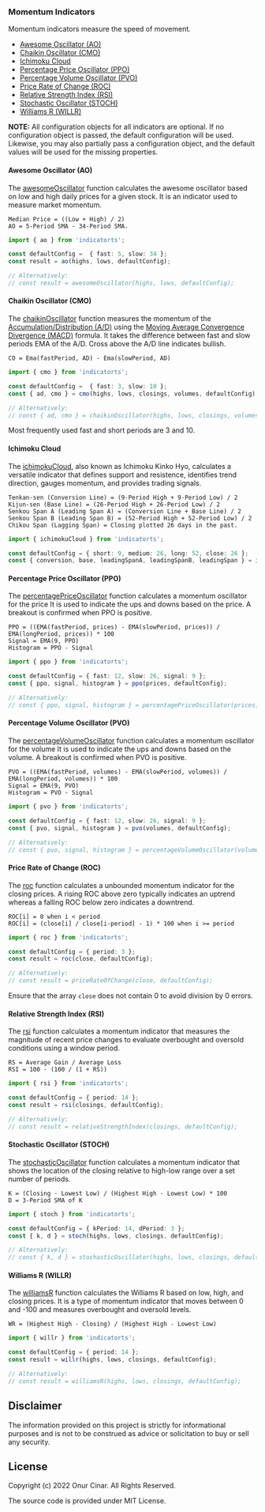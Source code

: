 ### Momentum Indicators

Momentum indicators measure the speed of movement.

- [Awesome Oscillator (AO)](#awesome-oscillator-ao)
- [Chaikin Oscillator (CMO)](#chaikin-oscillator-cmo)
- [Ichimoku Cloud](#ichimoku-cloud)
- [Percentage Price Oscillator (PPO)](#percentage-price-oscillator-ppo)
- [Percentage Volume Oscillator (PVO)](#percentage-volume-oscillator-pvo)
- [Price Rate of Change (ROC)](#price-rate-of-change-roc)
- [Relative Strength Index (RSI)](#relative-strength-index-rsi)
- [Stochastic Oscillator (STOCH)](#stochastic-oscillator-stoch)
- [Williams R (WILLR)](#williams-r-willr)

**NOTE:** All configuration objects for all indicators are optional. If no configuration object is passed, the default configuration will be used. Likewise, you may also partially pass a configuration object, and the default values will be used for the missing properties.

#### Awesome Oscillator (AO)

The [awesomeOscillator](./awesomeOscillator.ts) function calculates the awesome oscillator based on low and high daily prices for a given stock. It is an indicator used to measure market momentum.

```
Median Price = ((Low + High) / 2)
AO = 5-Period SMA - 34-Period SMA.
```

```TypeScript
import { ao } from 'indicatorts';

const defaultConfig =  { fast: 5, slow: 34 };
const result = ao(highs, lows, defaultConfig);

// Alternatively:
// const result = awesomeOscillator(highs, lows, defaultConfig);
```

#### Chaikin Oscillator (CMO)

The [chaikinOscillator](./chaikinOscillator.ts) function measures the momentum of the [Accumulation/Distribution (A/D)](../volume/index.md#accumulationdistribution-ad) using the [Moving Average Convergence Divergence (MACD)](../trend/index.md#moving-average-convergence-divergence-macd) formula. It takes the difference between fast and slow periods EMA of the A/D. Cross above the A/D line indicates bullish.

```
CO = Ema(fastPeriod, AD) - Ema(slowPeriod, AD)
```

```TypeScript
import { cmo } from 'indicatorts';

const defaultConfig =  { fast: 3, slow: 10 };
const { ad, cmo } = cmo(highs, lows, closings, volumes, defaultConfig);

// Alternatively:
// const { ad, cmo } = chaikinOscillator(highs, lows, closings, volumes, defaultConfig);
```

Most frequently used fast and short periods are 3 and 10.

#### Ichimoku Cloud

The [ichimokuCloud](./ichimokuCloud.ts), also known as Ichimoku Kinko Hyo, calculates a versatile indicator that defines support and resistence, identifies trend direction, gauges momentum, and provides trading signals.

```
Tenkan-sen (Conversion Line) = (9-Period High + 9-Period Low) / 2
Kijun-sen (Base Line) = (26-Period High + 26-Period Low) / 2
Senkou Span A (Leading Span A) = (Conversion Line + Base Line) / 2
Senkou Span B (Leading Span B) = (52-Period High + 52-Period Low) / 2
Chikou Span (Lagging Span) = Closing plotted 26 days in the past.
```

```TypeScript
import { ichimokuCloud } from 'indicatorts';

const defaultConfig = { short: 9, medium: 26, long: 52, close: 26 };
const { conversion, base, leadingSpanA, leadingSpanB, leadingSpan } = ichimokuCloud(highs, lows, closings, defaultConfig);
```

#### Percentage Price Oscillator (PPO)

The [percentagePriceOscillator](./percentagePriceOscillator.ts) function calculates a momentum oscillator for the price It is used to indicate the ups and downs based on the price. A breakout is confirmed when PPO is positive.

```
PPO = ((EMA(fastPeriod, prices) - EMA(slowPeriod, prices)) / EMA(longPeriod, prices)) * 100
Signal = EMA(9, PPO)
Histogram = PPO - Signal
```

```TypeScript
import { ppo } from 'indicatorts';

const defaultConfig = { fast: 12, slow: 26, signal: 9 };
const { ppo, signal, histogram } = ppo(prices, defaultConfig);

// Alternatively:
// const { ppo, signal, histogram } = percentagePriceOscillator(prices, defaultConfig);
```

#### Percentage Volume Oscillator (PVO)

The [percentageVolumeOscillator](./percentageVolumeOscillator.ts) function calculates a momentum oscillator for the volume It is used to indicate the ups and downs based on the volume. A breakout is confirmed when PVO is positive.

```
PVO = ((EMA(fastPeriod, volumes) - EMA(slowPeriod, volumes)) / EMA(longPeriod, volumes)) * 100
Signal = EMA(9, PVO)
Histogram = PVO - Signal
```

```TypeScript
import { pvo } from 'indicatorts';

const defaultConfig = { fast: 12, slow: 26, signal: 9 };
const { pvo, signal, histogram } = pvo(volumes, defaultConfig);

// Alternatively:
// const { pvo, signal, histogram } = percentageVolumeOscillator(volumes, defaultConfig);
```

#### Price Rate of Change (ROC)

The [roc](./priceRateOfChange.ts) function calculates a unbounded momentum indicator for the closing prices. A rising ROC above zero typically indicates an uptrend whereas a falling ROC below zero indicates a downtrend.

```
ROC[i] = 0 when i < period
ROC[i] = (close[i] / close[i-period] - 1) * 100 when i >= period
```

```TypeScript
import { roc } from 'indicatorts';

const defaultConfig = { period: 3 };
const result = roc(close, defaultConfig);

// Alternatively:
// const result = priceRateOfChange(close, defaultConfig);
```

Ensure that the array `close` does not contain $0$ to avoid division by 0 errors.

#### Relative Strength Index (RSI)

The [rsi](./relativeStrengthIndex.ts) function calculates a momentum indicator that measures the magnitude of recent price changes to evaluate overbought and oversold conditions using a window period.

```
RS = Average Gain / Average Loss
RSI = 100 - (100 / (1 + RS))
```

```TypeScript
import { rsi } from 'indicatorts';

const defaultConfig = { period: 14 };
const result = rsi(closings, defaultConfig);

// Alternatively:
// const result = relativeStrengthIndex(closings, defaultConfig);
```

#### Stochastic Oscillator (STOCH)

The [stochasticOscillator](./stochasticOscillator.ts) function calculates a momentum indicator that shows the location of the closing relative to high-low range over a set number of periods.

```
K = (Closing - Lowest Low) / (Highest High - Lowest Low) * 100
D = 3-Period SMA of K
```

```TypeScript
import { stoch } from 'indicatorts';

const defaultConfig = { kPeriod: 14, dPeriod: 3 };
const { k, d } = stoch(highs, lows, closings, defaultConfig);

// Alternatively:
// const { k, d } = stochasticOscillator(highs, lows, closings, defaultConfig);
```

#### Williams R (WILLR)

The [williamsR](./williamsR.ts) function calculates the Williams R based on low, high, and closing prices. It is a type of momentum indicator that moves between 0 and -100 and measures overbought and oversold levels.

```
WR = (Highest High - Closing) / (Highest High - Lowest Low)
```

```TypeScript
import { willr } from 'indicatorts';

const defaultConfig = { period: 14 };
const result = willr(highs, lows, closings, defaultConfig);

// Alternatively:
// const result = williamsR(highs, lows, closings, defaultConfig);
```

## Disclaimer

The information provided on this project is strictly for informational purposes and is not to be construed as advice or solicitation to buy or sell any security.

## License

Copyright (c) 2022 Onur Cinar. All Rights Reserved.

The source code is provided under MIT License.
